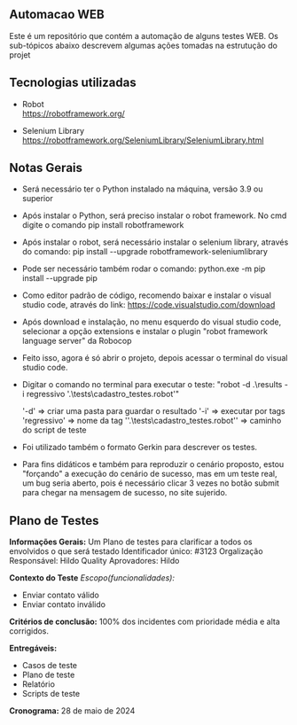 ## Automacao WEB
Este é um repositório que contém a automação de alguns testes WEB. Os sub-tópicos abaixo descrevem algumas ações tomadas na estrutução do projet
## Tecnologias utilizadas

- Robot   
  https://robotframework.org/

- Selenium Library 
  https://robotframework.org/SeleniumLibrary/SeleniumLibrary.html


## Notas Gerais

- Será necessário ter o Python instalado na máquina, versão 3.9 ou superior
- Após instalar o Python, será preciso instalar o robot framework. No cmd digite o comando pip install robotframework
- Após instalar o robot, será necessário instalar o selenium library, através do comando: pip install --upgrade    robotframework-seleniumlibrary
- Pode ser necessário também rodar o comando: python.exe -m pip install --upgrade pip
- Como editor padrão de código, recomendo baixar e instalar o visual studio code, através do link: https://code.visualstudio.com/download
- Após download e instalação, no menu esquerdo do visual studio code, selecionar a opção extensions e instalar o plugin "robot framework language server" da Robocop
- Feito isso, agora é só abrir o projeto, depois acessar o terminal do visual studio code.
- Digitar o comando no terminal para executar o teste:  "robot  -d  .\results   -i  regressivo   '.\tests\cadastro_testes.robot'"
  
  '-d' => criar uma pasta para guardar o resultado
  '-i' => executar por tags
  'regressivo' => nome da tag
  ''.\tests\cadastro_testes.robot'' => caminho do script de teste
- Foi utilizado também o formato Gerkin para descrever os testes.
  
- Para fins didáticos e também para reproduzir o cenário proposto, estou "forçando" a execução do cenário de sucesso, mas em um teste 
real, um bug seria aberto, pois é necessário clicar 3 vezes no botão submit para chegar na mensagem de sucesso, no site sujerido. 



## Plano de Testes

**Informações Gerais:**
Um Plano de testes para clarificar a todos os envolvidos o que será testado
Identificador único: #3123
Orgalização Responsável: Hildo Quality
Aprovadores: Hildo

**Contexto do Teste**
*Escopo(funcionalidades):*
- Enviar contato válido
- Enviar contato inválido


**Critérios de conclusão:**
100% dos incidentes com prioridade média e alta corrigidos.

**Entregáveis:**
- Casos de teste
- Plano de teste
- Relatório
- Scripts de teste

**Cronograma:**
28 de maio de 2024
